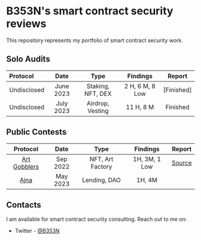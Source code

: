 # B353N's smart contract security reviews

This repository represents my portfolio of smart contract security work.

## Solo Audits


| Protocol           | Date       | Type                | Findings             | Report      |
| :----------------- | :---------:| :-----------------: | :------------------: | :---------: |
| Undisclosed        |  June 2023 |  Staking, NFT, DEX  |  2 H, 6 M, 8 Low     | [Finished]  |
| Undisclosed        |  July 2023  |  Airdrop, Vesting   |  11 H, 8 M           | Finished   |


## Public Contests

| Protocol                                       | Date       | Type                | Findings             | Report                                                  |
| :--------------------------------------------: | :---------:| :-----------------: | :------------------: | :------------------------------------------------------:|
| [Art Gobblers](https://artgobblers.com/)              |  Sep 2022  |  NFT, Art Factory       | 1H, 3M, 1 Low               | [Source](https://code4rena.com/reports/2022-09-artgobblers#04--missing-checks-for-address0x0-when-assigning-values-to-address-state-variables)| 
| [Ajna](https://www.ajna.finance/)              |  May 2023  |  Lending, DAO       |  1H, 4M                | |                                         


## Contacts

I am available for smart contract security consulting. Reach out to me on:

- Twitter - [@B353N](https://twitter.com/B353N)
